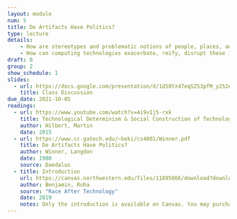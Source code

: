 ```yaml
---
layout: module
num: 5
title: Do Artifacts Have Politics?
type: lecture
details: 
    - How are stereotypes and problematic notions of people, places, and communities "baked in" to computing technologies, and what are some examples of this?
    - How can computing technologies exacerbate, reify, disrupt these ideas?
draft: 0
group: 2
show_schedule: 1
slides:
  - url: https://docs.google.com/presentation/d/1d58Yz47eqSZS3pfM_y2S2ejeoaVkx4BWShyS1w6wnUg/edit?usp=sharing
    title: Class Discussion
due_date: 2021-10-05
readings:
  - url: https://www.youtube.com/watch?v=4i9vIj5-rxk
    title: Technological Determinism & Social Construction of Technology
    author: Hilbert, Martin
    date: 2015
  - url: https://www.cc.gatech.edu/~beki/cs4001/Winner.pdf
    title: Do Artifacts Have Politics?
    author: Winner, Langdon
    date: 1980
    source: Daedalus
  - title: Introduction
    url: https://canvas.northwestern.edu/files/11895866/download?download_frd=1
    author: Benjamin, Ruha
    source: "Race After Technology"
    date: 2019
    notes: Only the introduction is available on Canvas. You may purchase the entire book (recommended), of you can access it <a href="https://ebookcentral.proquest.com/lib/northwestern/detail.action?docID=5820427">online through the Northwestern Library</a>.
---
```


